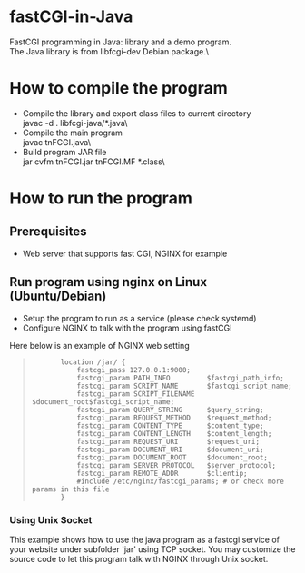 # fastCGI-in-Java
FastCGI programming in Java: library and a demo program. \
The Java library is from libfcgi-dev Debian package.\
# How to compile the program
- Compile the library and export class files to current directory\
javac -d . libfcgi-java/*.java\
- Compile the main program\
javac tnFCGI.java\
- Build program JAR file\
jar cvfm tnFCGI.jar tnFCGI.MF *.class\
# How to run the program
## Prerequisites
- Web server that supports fast CGI, NGINX for example
## Run program using nginx on Linux (Ubuntu/Debian)
- Setup the program to run as a service (please check systemd)
- Configure NGINX to talk with the program using fastCGI

Here below is an example of NGINX web setting
>            location /jar/ {
>                fastcgi_pass 127.0.0.1:9000;
>                fastcgi_param PATH_INFO         $fastcgi_path_info;
>                fastcgi_param SCRIPT_NAME       $fastcgi_script_name;
>                fastcgi_param SCRIPT_FILENAME   $document_root$fastcgi_script_name;
>                fastcgi_param QUERY_STRING      $query_string;
>                fastcgi_param REQUEST_METHOD    $request_method;
>                fastcgi_param CONTENT_TYPE      $content_type;
>                fastcgi_param CONTENT_LENGTH    $content_length;
>                fastcgi_param REQUEST_URI       $request_uri;
>                fastcgi_param DOCUMENT_URI      $document_uri;
>                fastcgi_param DOCUMENT_ROOT     $document_root;
>                fastcgi_param SERVER_PROTOCOL   $server_protocol;
>                fastcgi_param REMOTE_ADDR       $clientip;
>                #include /etc/nginx/fastcgi_params; # or check more params in this file
>            }
### Using Unix Socket
This example shows how to use the java program as a fastcgi service of your website under subfolder 'jar' using TCP socket. You may customize the source code to let this program talk with NGINX through Unix socket. 
